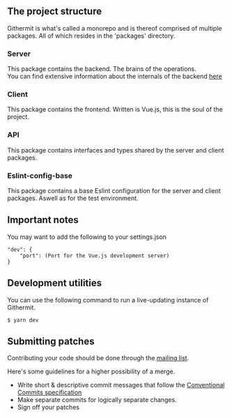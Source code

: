 ## The project structure
Githermit is what's called a monorepo and is thereof comprised of multiple packages. All of which resides in the 'packages' directory.

### Server
This package contains the backend. The brains of the operations.<br>
You can find extensive information about the internals of the backend [here](/docs/modules.html)

### Client
This package contains the frontend. Written is Vue.js, this is the soul of the project.

### API
This package contains interfaces and types shared by the server and client packages.

### Eslint-config-base
This package contains a base Eslint configuration for the server and client packages. Aswell as for the test environment.

## Important notes
You may want to add the following to your settings.json
```
"dev": {
	"port": (Port for the Vue.js development server)
}
```

## Development utilities
You can use the following command to run a live-updating instance of Githermit.

`$ yarn dev`

## Submitting patches
Contributing your code should be done through the [mailing list](https://lists.hampusmat.com/mailman3/lists/githermit.lists.hampusmat.com/).

Here's some guidelines for a higher possibility of a merge.
- Write short & descriptive commit messages that follow the [Conventional Commits specification](https://www.conventionalcommits.org)
- Make separate commits for logically separate changes.
- Sign off your patches


